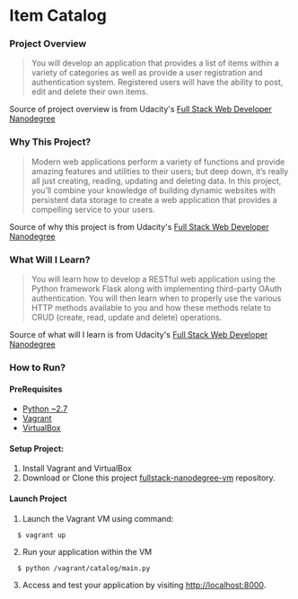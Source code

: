 # Item Catalog

### Project Overview
> You will develop an application that provides a list of items within a variety of categories as well as provide a user registration and authentication system. Registered users will have the ability to post, edit and delete their own items.

Source of project overview is from Udacity's [Full Stack Web Developer Nanodegree](https://www.udacity.com/course/full-stack-web-developer-nanodegree--nd004)

### Why This Project?
> Modern web applications perform a variety of functions and provide amazing features and utilities to their users; but deep down, it’s really all just creating, reading, updating and deleting data. In this project, you’ll combine your knowledge of building dynamic websites with persistent data storage to create a web application that provides a compelling service to your users.

Source of why this project is from Udacity's [Full Stack Web Developer Nanodegree](https://www.udacity.com/course/full-stack-web-developer-nanodegree--nd004)

### What Will I Learn?
> You will learn how to develop a RESTful web application using the Python framework Flask along with implementing third-party OAuth authentication. You will then learn when to properly use the various HTTP methods available to you and how these methods relate to CRUD (create, read, update and delete) operations.

Source of what will I learn is from Udacity's [Full Stack Web Developer Nanodegree](https://www.udacity.com/course/full-stack-web-developer-nanodegree--nd004)

### How to Run?

#### PreRequisites
  * [Python ~2.7](https://www.python.org/)
  * [Vagrant](https://www.vagrantup.com/)
  * [VirtualBox](https://www.virtualbox.org/)

#### Setup Project:
  1. Install Vagrant and VirtualBox
  2. Download or Clone this project [fullstack-nanodegree-vm](https://github.com/udacity/fullstack-nanodegree-vm) repository.


#### Launch Project
  1. Launch the Vagrant VM using command:

  ```
    $ vagrant up
  ```
  2. Run your application within the VM

  ```
    $ python /vagrant/catalog/main.py
  ```
  3. Access and test your application by visiting [http://localhost:8000](http://localhost:8000).
